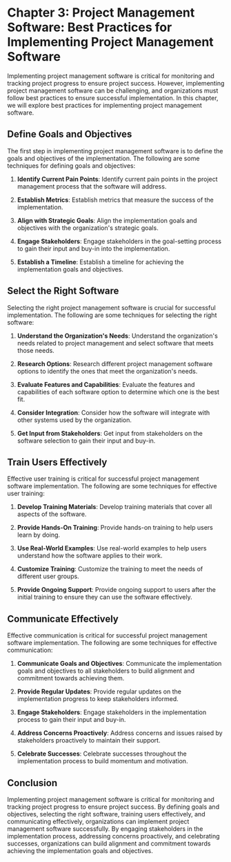 Chapter 3: Project Management Software: Best Practices for Implementing Project Management Software
===================================================================================================

Implementing project management software is critical for monitoring and tracking project progress to ensure project success. However, implementing project management software can be challenging, and organizations must follow best practices to ensure successful implementation. In this chapter, we will explore best practices for implementing project management software.

Define Goals and Objectives
---------------------------

The first step in implementing project management software is to define the goals and objectives of the implementation. The following are some techniques for defining goals and objectives:

1. **Identify Current Pain Points**: Identify current pain points in the project management process that the software will address.

2. **Establish Metrics**: Establish metrics that measure the success of the implementation.

3. **Align with Strategic Goals**: Align the implementation goals and objectives with the organization's strategic goals.

4. **Engage Stakeholders**: Engage stakeholders in the goal-setting process to gain their input and buy-in into the implementation.

5. **Establish a Timeline**: Establish a timeline for achieving the implementation goals and objectives.

Select the Right Software
-------------------------

Selecting the right project management software is crucial for successful implementation. The following are some techniques for selecting the right software:

1. **Understand the Organization's Needs**: Understand the organization's needs related to project management and select software that meets those needs.

2. **Research Options**: Research different project management software options to identify the ones that meet the organization's needs.

3. **Evaluate Features and Capabilities**: Evaluate the features and capabilities of each software option to determine which one is the best fit.

4. **Consider Integration**: Consider how the software will integrate with other systems used by the organization.

5. **Get Input from Stakeholders**: Get input from stakeholders on the software selection to gain their input and buy-in.

Train Users Effectively
-----------------------

Effective user training is critical for successful project management software implementation. The following are some techniques for effective user training:

1. **Develop Training Materials**: Develop training materials that cover all aspects of the software.

2. **Provide Hands-On Training**: Provide hands-on training to help users learn by doing.

3. **Use Real-World Examples**: Use real-world examples to help users understand how the software applies to their work.

4. **Customize Training**: Customize the training to meet the needs of different user groups.

5. **Provide Ongoing Support**: Provide ongoing support to users after the initial training to ensure they can use the software effectively.

Communicate Effectively
-----------------------

Effective communication is critical for successful project management software implementation. The following are some techniques for effective communication:

1. **Communicate Goals and Objectives**: Communicate the implementation goals and objectives to all stakeholders to build alignment and commitment towards achieving them.

2. **Provide Regular Updates**: Provide regular updates on the implementation progress to keep stakeholders informed.

3. **Engage Stakeholders**: Engage stakeholders in the implementation process to gain their input and buy-in.

4. **Address Concerns Proactively**: Address concerns and issues raised by stakeholders proactively to maintain their support.

5. **Celebrate Successes**: Celebrate successes throughout the implementation process to build momentum and motivation.

Conclusion
----------

Implementing project management software is critical for monitoring and tracking project progress to ensure project success. By defining goals and objectives, selecting the right software, training users effectively, and communicating effectively, organizations can implement project management software successfully. By engaging stakeholders in the implementation process, addressing concerns proactively, and celebrating successes, organizations can build alignment and commitment towards achieving the implementation goals and objectives.
